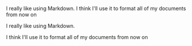 I really like using Markdown.
I think I'll use it to format all of my documents from now on

I really like using Markdown.

I think I'll use it to format all of my documents from now on